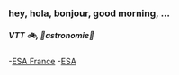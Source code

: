 ### hey, hola, bonjour, good morning, ...

##### VTT :bike:, :rocket:astronomie:rocket:
-[ESA France](https://www.esa.int/Space_in_Member_States/France)
-[ESA](https://www.esa.int/)
